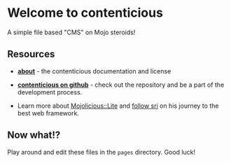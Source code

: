 Welcome to contenticious
========================

A simple file based "CMS" on Mojo steroids!

Resources
---------

* [**about**](about/) - the contenticious documentation and license

* [**contenticious on github**][gh] - check out the repository and be a part of the development process.

* Learn more about [Mojolicious::Lite][ML] and [follow sri][sri] on his journey to the best web framework.

[gh]: http://github.com/memowe/contenticious
[ML]: http://search.cpan.org/dist/Mojo/lib/Mojolicious/Lite.pm
[sri]: http://labs.kraih.com/blog/
[vti]: http://github.com/vti

Now what!?
----------

Play around and edit these files in the `pages` directory. Good luck!
